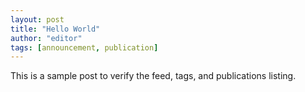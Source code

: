 ```yaml
---
layout: post
title: "Hello World"
author: "editor"
tags: [announcement, publication]
---
```


<!--more-->
This is a sample post to verify the feed, tags, and publications listing.
